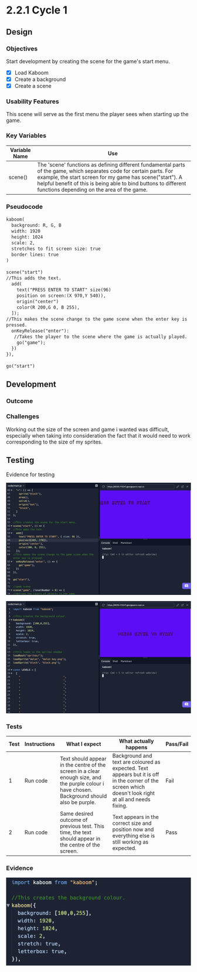 # 2.2.1 Cycle 1

## Design

### Objectives

Start development by creating the scene for the game's start menu.

* [x] Load Kaboom
* [x] Create a background
* [x] Create a scene

### Usability Features

This scene will serve as the first menu the player sees when starting up the game.&#x20;

### Key Variables

| Variable Name | Use                                                                                                                                                                                                                                                                                                |
| ------------- | -------------------------------------------------------------------------------------------------------------------------------------------------------------------------------------------------------------------------------------------------------------------------------------------------- |
| scene()       | The 'scene' functions as defining different fundamental parts of the game, which separates code for certain parts. For example, the start screen for my game has scene("start"). A helpful benefit of this is being able to bind buttons to different functions depending on the area of the game. |

### Pseudocode

```
kaboom(
  background: R, G, B
  width: 1920
  height: 1024
  scale: 2,
  stretches to fit screen size: true
  border lines: true
)

scene("start")
//This adds the text.
  add(
    text("PRESS ENTER TO START" size(96)
    position on screen:(X 970,Y 540)),
    origin("center")
    color(R 200,G 0, B 255),
  ]);
//This makes the scene change to the game scene when the enter key is pressed.
  onKeyRelease("enter"):
   //Takes the player to the scene where the game is actually played.
    go("game");
  })
}),

go("start")
```

## Development

### Outcome

### Challenges

Working out the size of the screen and game i wanted was difficult, especially when taking into consideration the fact that it would need to work corresponding to the size of my sprites.

## Testing

Evidence for testing

![1st test result](<../.gitbook/assets/Screenshot 2022-06-30 at 09.34.05.png>)

![2nd test result (success!)](<../.gitbook/assets/Screenshot 2022-06-30 at 09.33.01.png>)

### Tests

| Test | Instructions | What I expect                                                                                                                                 | What actually happens                                                                                                                                  | Pass/Fail |
| ---- | ------------ | --------------------------------------------------------------------------------------------------------------------------------------------- | ------------------------------------------------------------------------------------------------------------------------------------------------------ | --------- |
| 1    | Run code     | Text should appear in the centre of the screen in a clear enough size, and the purple colour i have chosen. Background should also be purple. | Background and text are coloured as expected. Text appears but it is off in the corner of the screen which doesn't look right at all and needs fixing. | Fail      |
| 2    | Run code     | Same desired outcome of previous test. This time, the text should appear in the centre of the screen.                                         | Text appears in the correct size and position now and everything else is still working as expected.                                                    | Pass      |

### Evidence

![](<../.gitbook/assets/Screenshot 2022-06-30 at 09.37.20.png>)
